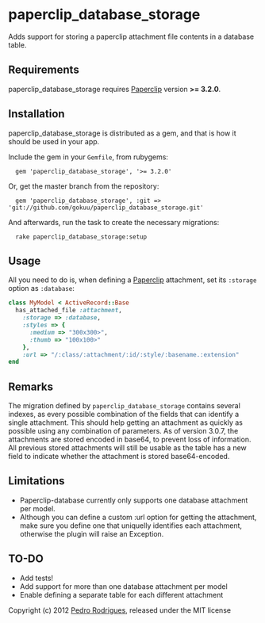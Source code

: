 paperclip_database_storage
==================

Adds support for storing a paperclip attachment file contents in a database table.

Requirements
------------

paperclip_database_storage requires [Paperclip](https://github.com/thoughtbot/paperclip) version **>= 3.2.0**.

Installation
------------

paperclip_database_storage is distributed as a gem, and that is how it should be used in your app.

Include the gem in your `Gemfile`, from rubygems:

      gem 'paperclip_database_storage', '>= 3.2.0'

Or, get the master branch from the repository:

      gem 'paperclip_database_storage', :git => 'git://github.com/gokuu/paperclip_database_storage.git'

And afterwards, run the task to create the necessary migrations:

      rake paperclip_database_storage:setup
Usage
-----

All you need to do is, when defining a [Paperclip](https://github.com/thoughtbot/paperclip) attachment, set its `:storage` option as `:database`:

```ruby
class MyModel < ActiveRecord::Base
  has_attached_file :attachment,
    :storage => :database,
    :styles => {
      :medium => "300x300>",
      :thumb => "100x100>"
    },
    :url => "/:class/:attachment/:id/:style/:basename.:extension"
end
```

Remarks
-------

The migration defined by `paperclip_database_storage` contains several indexes, as every possible combination of the fields that can identify a single attachment. This should help getting an attachment as quickly as possible using any combination of parameters.
As of version 3.0.7, the attachments are stored encoded in base64, to prevent loss of information. All previous stored attachments will still be usable as the table has a new field to indicate whether the attachment is stored base64-encoded.

Limitations
-----------

* Paperclip-database currently only supports one database attachment per model.
* Although you can define a custom :url option for getting the attachment, make sure you define one that uniquelly identifies each attachment, otherwise the plugin will raise an Exception.

TO-DO
-----

* Add tests!
* Add support for more than one database attachment per model
* Enable defining a separate table for each different attachment

Copyright (c) 2012 [Pedro Rodrigues](mailto:pedro@bbde.org), released under the MIT license